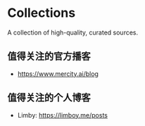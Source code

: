 # Collections
A collection of high-quality, curated sources.


## 值得关注的官方播客
- https://www.mercity.ai/blog

## 值得关注的个人博客

- Limby: https://limboy.me/posts